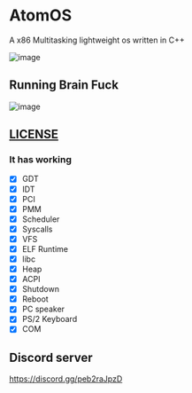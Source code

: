 # AtomOS
A x86 Multitasking lightweight os written in C++ 

![image](https://user-images.githubusercontent.com/82322282/174494812-81b63d86-1b32-4584-b4a9-1d7a97152636.png)

## Running Brain Fuck

![image](https://user-images.githubusercontent.com/82322282/174494847-96a28935-43fb-40eb-80a0-96c824577285.png)


## [LICENSE](LICENSE)

### It has working

- [x] GDT
- [x] IDT
- [x] PCI
- [x] PMM
- [x] Scheduler
- [x] Syscalls
- [x] VFS
- [x] ELF Runtime
- [x] libc
- [x] Heap
- [x] ACPI
- [x] Shutdown
- [x] Reboot
- [x] PC speaker
- [x] PS/2 Keyboard
- [x] COM 

## Discord server
https://discord.gg/peb2raJpzD
